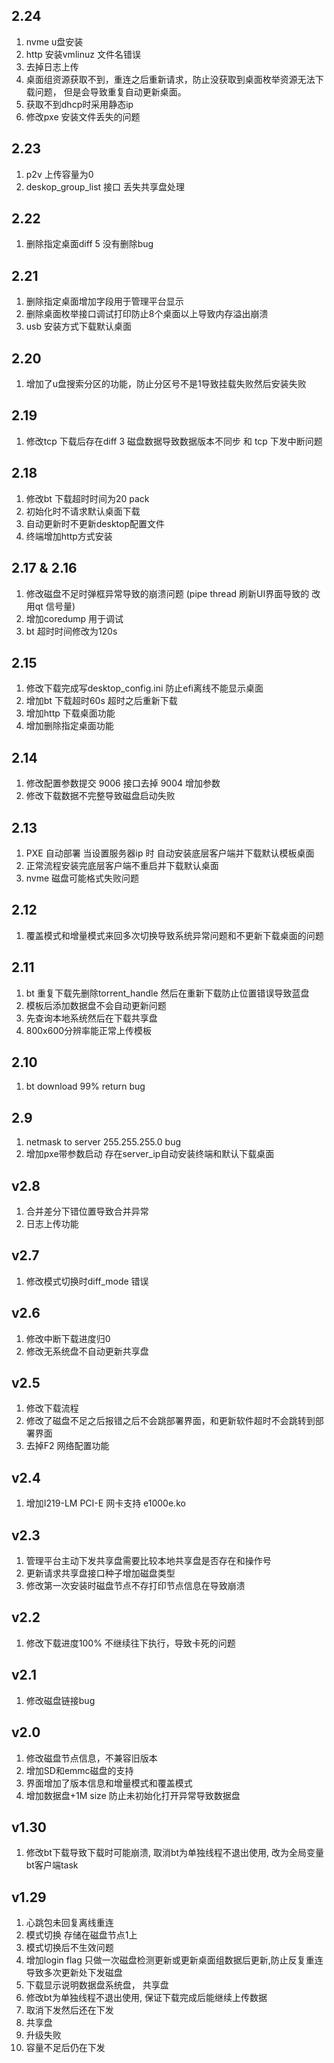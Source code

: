 ## 2.24
1. nvme u盘安装
2. http 安装vmlinuz 文件名错误
3. 去掉日志上传
4. 桌面组资源获取不到，重连之后重新请求，防止没获取到桌面枚举资源无法下载问题， 但是会导致重复自动更新桌面。
5. 获取不到dhcp时采用静态ip
6. 修改pxe 安装文件丢失的问题


## 2.23
1. p2v 上传容量为0
2. deskop_group_list 接口 丢失共享盘处理

## 2.22
1. 删除指定桌面diff 5 没有删除bug

## 2.21
1. 删除指定桌面增加字段用于管理平台显示
2. 删除桌面枚举接口调试打印防止8个桌面以上导致内存溢出崩溃
3. usb 安装方式下载默认桌面

## 2.20
1. 增加了u盘搜索分区的功能，防止分区号不是1导致挂载失败然后安装失败

## 2.19
1. 修改tcp 下载后存在diff 3 磁盘数据导致数据版本不同步 和 tcp 下发中断问题

## 2.18
1. 修改bt 下载超时时间为20 pack
2. 初始化时不请求默认桌面下载
3. 自动更新时不更新desktop配置文件
4. 终端增加http方式安装

## 2.17 & 2.16
1. 修改磁盘不足时弹框异常导致的崩溃问题 (pipe thread 刷新UI界面导致的 改用qt 信号量)
2. 增加coredump 用于调试
3. bt 超时时间修改为120s

## 2.15
1. 修改下载完成写desktop_config.ini 防止efi离线不能显示桌面
2. 增加bt 下载超时60s 超时之后重新下载
3. 增加http 下载桌面功能
4. 增加删除指定桌面功能

## 2.14
1. 修改配置参数提交 9006 接口去掉 9004 增加参数
2. 修改下载数据不完整导致磁盘启动失败

## 2.13
1. PXE 自动部署 当设置服务器ip 时 自动安装底层客户端并下载默认模板桌面
2. 正常流程安装完底层客户端不重启并下载默认桌面
3. nvme 磁盘可能格式失败问题

## 2.12 
1. 覆盖模式和增量模式来回多次切换导致系统异常问题和不更新下载桌面的问题

## 2.11
1. bt 重复下载先删除torrent_handle 然后在重新下载防止位置错误导致蓝盘
2. 模板后添加数据盘不会自动更新问题
3. 先查询本地系统然后在下载共享盘
4. 800x600分辨率能正常上传模板

## 2.10
1. bt download 99% return bug

## 2.9
1. netmask to server 255.255.255.0 bug
2. 增加pxe带参数启动 存在server_ip自动安装终端和默认下载桌面

## v2.8
1. 合并差分下错位置导致合并异常
2. 日志上传功能

## v2.7
1. 修改模式切换时diff_mode 错误

## v2.6
1. 修改中断下载进度归0
2. 修改无系统盘不自动更新共享盘

## v2.5
1. 修改下载流程
2. 修改了磁盘不足之后报错之后不会跳部署界面，和更新软件超时不会跳转到部署界面
3. 去掉F2 网络配置功能

## v2.4
1. 增加I219-LM PCI-E 网卡支持 e1000e.ko

## v2.3
1. 管理平台主动下发共享盘需要比较本地共享盘是否存在和操作号
2. 更新请求共享盘接口种子增加磁盘类型
3. 修改第一次安装时磁盘节点不存打印节点信息在导致崩溃

## v2.2
1. 修改下载进度100% 不继续往下执行，导致卡死的问题

## v2.1
1. 修改磁盘链接bug

## v2.0
1. 修改磁盘节点信息，不兼容旧版本
2. 增加SD和emmc磁盘的支持
3. 界面增加了版本信息和增量模式和覆盖模式
4. 增加数据盘+1M size 防止未初始化打开异常导致数据盘

## v1.30
1. 修改bt下载导致下载时可能崩溃, 取消bt为单独线程不退出使用, 改为全局变量bt客户端task 

## v1.29 
1. 心跳包未回复离线重连
2. 模式切换 存储在磁盘节点1上 
3. 模式切换后不生效问题
4. 增加login flag 只做一次磁盘检测更新或更新桌面组数据后更新,防止反复重连导致多次更新处下发磁盘
5. 下载显示说明数据盘系统盘， 共享盘   
6. 修改bt为单独线程不退出使用, 保证下载完成后能继续上传数据
7. 取消下发然后还在下发
8. 共享盘 
9. 升级失败
10. 容量不足后仍在下发

